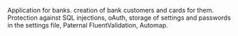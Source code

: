 Application for banks. creation of bank customers and cards for them. 
Protection against SQL injections, oAuth, storage of settings and passwords in the settings file, Paternal FluentValidation, Automap.
